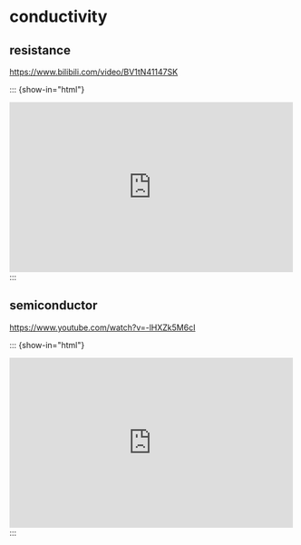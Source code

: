# conductivity

## resistance

https://www.bilibili.com/video/BV1tN41147SK

::: {show-in="html"}
<iframe width=500 height=300 frameborder="0" allowfullscreen src="https://player.bilibili.com/player.html?bvid=BV1tN41147SK&autoplay=0"></iframe>
:::

## semiconductor

https://www.youtube.com/watch?v=-lHXZk5M6cI

::: {show-in="html"}
<iframe width=500 height=300 frameborder="0" allowfullscreen src="https://www.youtube.com/embed/-lHXZk5M6cI"></iframe>
:::
